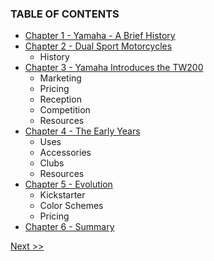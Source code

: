 ### TABLE OF CONTENTS

* [Chapter 1 - Yamaha - A Brief History](020-chapter-01.md)
* [Chapter 2 - Dual Sport Motorcycles](030-chapter-02.md)
  * History
* [Chapter 3 - Yamaha Introduces the TW200](040-chapter-03.md)
  * Marketing
  * Pricing
  * Reception
  * Competition
  * Resources
* [Chapter 4 - The Early Years](050-chapter-04.md)
  * Uses
  * Accessories
  * Clubs
  * Resources
* [Chapter 5 - Evolution](060-chapter-05.md)
  * Kickstarter
  * Color Schemes
  * Pricing
* [Chapter 6 - Summary](070-chapter-06.md)

[Next >>](010-chapter-00.md)
